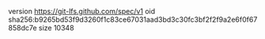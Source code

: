 version https://git-lfs.github.com/spec/v1
oid sha256:b9265bd53f9d3260f1c83ce67031aad3bd3c30fc3bf2f2f9a2e6f0f67858dc7e
size 10348
